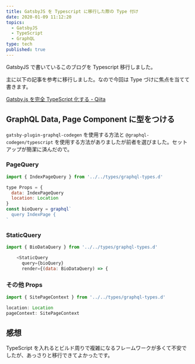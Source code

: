 ```yaml
---
title: GatsbyJS を Typescript に移行した際の Type 付け
date: 2020-01-09 11:12:20
topics:
  - GatsbyJS
  - TypeScript
  - GraphQL
type: tech
published: true
---
```


GatsbyJS で書いているこのブログを Typescript 移行しました。

主に以下の記事を参考に移行しました。なので今回は Type づけに焦点を当てて書きます。

[Gatsby\.js を完全 TypeScript 化する \- Qiita](https://qiita.com/Takepepe/items/144209f860fbe4d5e9bb)

## GraphQL Data, Page Component に型をつける

`gatsby-plugin-graphql-codegen` を使用する方法と `@graphql-codegen/typescript` を使用する方法がありましたが前者を選びました。セットアップが簡潔に済んだので。

### PageQuery

```js
import { IndexPageQuery } from '../../types/graphql-types.d'

type Props = {
  data: IndexPageQuery
  location: Location
}
const bioQuery = graphql`
  query IndexPage {
`
```

### StaticQuery

```js
import { BioDataQuery } from '../../types/graphql-types.d'

    <StaticQuery
      query={bioQuery}
      render={(data: BioDataQuery) => {

```

### その他 Props

```js
import { SitePageContext } from '../../types/graphql-types.d'

location: Location
pageContext: SitePageContext
```

## 感想

TypeScript を入れるとビルド周りで複雑になるフレームワークが多くて不安でしたが、あっさりと移行できてよかったです。
